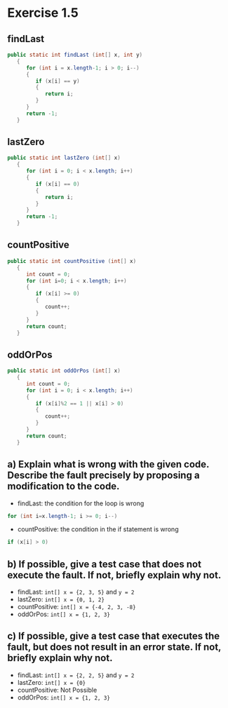 # Exercise 1.5
## findLast
```Java
public static int findLast (int[] x, int y)
   {
      for (int i = x.length-1; i > 0; i--)
      {
         if (x[i] == y)
         {
            return i;
         }
      }
      return -1;
   }
```

## lastZero
```Java
public static int lastZero (int[] x)
   {
      for (int i = 0; i < x.length; i++)
      {
         if (x[i] == 0)
         {
            return i;
         }
      }
      return -1;
   }
```

## countPositive
```Java
public static int countPositive (int[] x)
   {
      int count = 0;
      for (int i=0; i < x.length; i++)
      {
         if (x[i] >= 0)
         {
            count++;
         }
      }
      return count;
   }
```

## oddOrPos
```Java
public static int oddOrPos (int[] x)
   {  
      int count = 0;
      for (int i = 0; i < x.length; i++)
      {
         if (x[i]%2 == 1 || x[i] > 0)
         {
            count++;
         }
      }
      return count;
   }
```

## a) Explain what is wrong with the given code. Describe the fault precisely by proposing a modification to the code.
* findLast: the condition for the loop is wrong
```Java
for (int i=x.length-1; i >= 0; i--)
```

* countPositive: the condition in the if statement is wrong
```Java
if (x[i] > 0)
```

## b) If possible, give a test case that does not execute the fault. If not, briefly explain why not.
* findLast: `int[] x = {2, 3, 5}` and `y = 2`
* lastZero: `int[] x = {0, 1, 2}`
* countPositive: `int[] x = {-4, 2, 3, -8}`
* oddOrPos: `int[] x = {1, 2, 3}`

## c) If possible, give a test case that executes the fault, but does not result in an error state. If not, briefly explain why not.
* findLast: `int[] x = {2, 2, 5}` and `y = 2`
* lastZero: `int[] x = {0}`
* countPositive: Not Possible
* oddOrPos: `int[] x = {1, 2, 3}`
